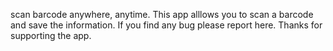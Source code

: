 scan barcode anywhere, anytime.
This app alllows you to scan a barcode and save the information.
If you find any bug please report here.
Thanks for supporting the app.
